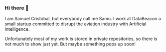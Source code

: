 ### Hi there 👋

I am Samuel Cristobal, but everybody call me Samu. I work at DataBeacon a small startup committed to disrupt the aviation industry with Artificial Intelligence.

Unfortunately most of my work is stored in private repositories, so there is not much to show just yet. But maybe something pops up soon!
